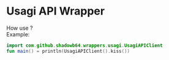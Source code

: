 # Usagi API Wrapper

How use ?<br>Example:
```kotlin
import com.github.shadowb64.wrappers.usagi.UsagiAPIClient
fun main() = println(UsagiAPIClient().kiss())
```